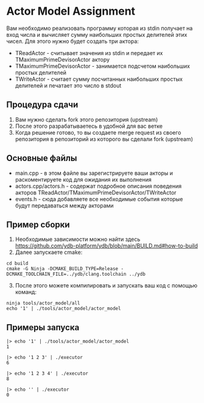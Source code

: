 # Actor Model Assignment

Вам необходимо реализовать программу которая из stdin получает на вход числа и вычисляет сумму наибольших простых делителей этих чисел. Для этого нужно будет создать три актора:
* TReadActor - считывает значения из stdin и передает их TMaximumPrimeDevisorActor актору
* TMaximumPrimeDevisorActor - занимается подсчетом наибольших простых делителей
* TWriteActor - считает сумму посчитанных наибольших простых делителей и печатает это число в stdout

## Процедура сдачи
1. Вам нужно сделать fork этого репозитория (upstream)
2. После этого разрабатываетесь в удобной для вас ветке
3. Когда решение готово, то вы создаете merge request из своего репозитория в репозиторий из которого вы cделали fork (upstream)

## Основные файлы
* main.cpp - в этом файле вы зарегистрируете ваши акторы и раскоментируете код для ожидания их выполнения
* actors.cpp/actors.h - содержат подробное описания поведения акторов TReadActor/TMaximumPrimeDevisorActor/TWriteActor
* events.h - сюда добавляете все необходимые события которые будут передаваться между акторами

## Пример сборки

1. Необходимые зависимости можно найти здесь https://github.com/ydb-platform/ydb/blob/main/BUILD.md#how-to-build
2. Далее запускаете cmake:
```(bash)
cd build
cmake -G Ninja -DCMAKE_BUILD_TYPE=Release -DCMAKE_TOOLCHAIN_FILE=../ydb/clang.toolchain ../ydb
```
3. После этого можете компилировать и запускать ваш код с помощью команд:
```(bash)
ninja tools/actor_model/all
echo '1' | ./tools/actor_model/actor_model
```

## Примеры запуска

```(bash)
|> echo '1' | ./tools/actor_model/actor_model
1
```

```(bash)
|> echo '1 2 3' | ./executor
6
```

```(bash)
|> echo '1 2 3 4' | ./executor
8
```

```(bash)
|> echo '' | ./executor
0
```